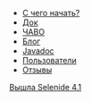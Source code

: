 <ul class="main-menu-pages">
  <li><a href="{{ BASE_PATH }}/quick-start.html">С чего начать?</a></li>
  <li><a href="{{ BASE_PATH }}/documentation.html">Док</a></li>
  <li><a href="{{ BASE_PATH }}/faq.html">ЧАВО</a></li>
  <li><a href="{{ BASE_PATH }}/blog.html">Блог</a></li>
  <li><a href="{{ BASE_PATH }}/javadoc.html">Javadoc</a></li>
  <li><a href="{{ BASE_PATH }}/users.html">Пользователи</a></li>
  <li><a href="{{ BASE_PATH }}/quotes.html">Отзывы</a></li>
  <li style="display:none;"><a href="{{ BASE_PATH }}/thanks.html">Мы говорим спасибо</a></li>
</ul>

<div class="news">
  <div class="news-line"><a href="/2016/12/01/selenide-4.1/">Вышла Selenide 4.1</a></div>
  <!--
  <div class="news-line"><a href="https://www.surveymonkey.com/r/RWPN56G">Заполните опросник про Selenide!</a></div>
  <div class="news-line"><a href="/2016/10/15/selenide-4.0/">Вышла Selenide 4.0</a></div>
  <div class="news-line"><small>✓ Selenium 3.0.0</small> <small>✓ Java 8</small></div>
  -->
</div>

<h3 style="display:none">Блог</h3>
<div class="archive" style="display:none">
  {% assign posts_collate = site.posts %}
  {% include JB/posts_collate %}
  <a href="{{ BASE_PATH }}/archive.html" class="right small">Блог</a>
</div>
